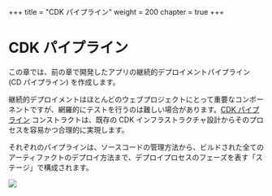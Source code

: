 +++
title = "CDK パイプライン"
weight = 200
chapter = true
+++

# CDK パイプライン

この章では、前の章で開発したアプリの継続的デプロイメントパイプライン (CD パイプライン) を作成します。

継続的デプロイメントはほとんどのウェブプロジェクトにとって重要なコンポーネントですが、網羅的にテストを行うのは難しい場合があります。[CDK パイプライン](https://docs.aws.amazon.com/cdk/latest/guide/cdk_pipeline.html) コンストラクトは、既存の CDK インフラストラクチャ設計からそのプロセスを容易かつ合理的に実現します。

それぞれのパイプラインは、ソースコードの管理方法から、ビルドされた全てのアーティファクトのデプロイ方法まで、デプロイプロセスのフェーズを表す「ステージ」で構成されます。

![](./200-pipelines/pipeline-stages.png)
